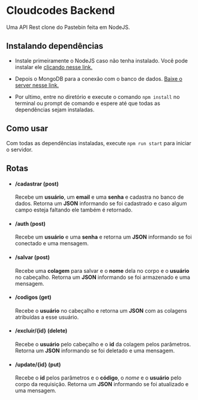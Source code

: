 # Cloudcodes Backend
Uma API Rest clone do Pastebin feita em NodeJS.


## Instalando dependências
* Instale primeiramente o NodeJS caso não tenha instalado. Você pode instalar ele [clicando nesse link.](https://nodejs.org/pt-br/download/)

* Depois o MongoDB para a conexão com o banco de dados. [Baixe o server nesse link.](https://www.mongodb.com/download-center/community)

* Por ultimo, entre no diretório e execute o comando `npm install` no terminal ou prompt de comando e espere até que todas as dependências sejam instaladas.

## Como usar
Com todas as dependências instaladas, execute `npm run start` para iniciar o servidor.

## Rotas
* #### /cadastrar (post)
  Recebe um **usuário**, um **email** e uma **senha** e cadastra no banco de dados. Retorna um **JSON** informando se foi cadastrado e caso algum campo esteja faltando ele também é retornado.

* #### /auth (post)
  Recebe um **usuário** e uma **senha** e retorna um **JSON** informando se foi conectado e uma mensagem.
  
* #### /salvar (post)
  Recebe uma **colagem** para salvar e o **nome** dela no corpo e o **usuário** no cabeçalho. Retorna um **JSON** informando se foi armazenado e uma mensagem.
  
* #### /codigos (get)
  Recebe o **usuário** no cabeçalho e retorna um **JSON** com as colagens atribuídas a esse usuário.
  
* #### /excluir/{id} (delete)
  Recebe o **usuário** pelo cabeçalho e o **id** da colagem pelos parâmetros. Retorna um **JSON** informando se foi deletado e uma mensagem.
  
* #### /update/{id} (put)
  Recebe o **id** pelos parâmetros e o **código**, o *nome* e o **usuário** pelo corpo da requisição. Retorna um **JSON** informando se foi atualizado e uma mensagem.

